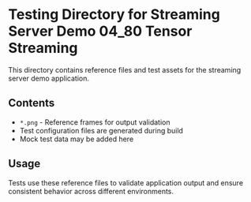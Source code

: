 # Testing Directory for Streaming Server Demo 04_80 Tensor Streaming

This directory contains reference files and test assets for the streaming server demo application.

## Contents

- `*.png` - Reference frames for output validation
- Test configuration files are generated during build
- Mock test data may be added here

## Usage

Tests use these reference files to validate application output and ensure consistent behavior across different environments.
